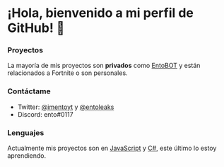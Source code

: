 # ¡Hola, bienvenido a mi perfil de GitHub! 👋

### Proyectos

La mayoría de mis proyectos son **privados** como <a href="https://twitter.com/entobot" target="_blank" rel="noreferrer">EntoBOT</a> y están relacionados a Fortnite o son personales.

### Contáctame

- Twitter: <a href="https://twitter.com/imentoyt" target="_blank" rel="noreferrer">@imentoyt</a> y <a href="https://twitter.com/entoleaks" target="_blank" rel="noreferrer">@entoleaks</a>
- Discord: ento#0117

### Lenguajes

Actualmente mis proyectos son en <a href="https://es.wikipedia.org/wiki/JavaScript" target="_blank" rel="noreferrer">JavaScript</a> y <a href="https://es.wikipedia.org/wiki/C_Sharp" target="_blank" rel="noreferrer">C#</a>, este último lo estoy aprendiendo.


<!--
**imentoyt/imentoyt** is a ✨ _special_ ✨ repository because its `README.md` (this file) appears on your GitHub profile.

Here are some ideas to get you started:

- 🔭 I’m currently working on ...
- 🌱 I’m currently learning ...
- 👯 I’m looking to collaborate on ...
- 🤔 I’m looking for help with ...
- 💬 Ask me about ...
- 📫 How to reach me: ...
- 😄 Pronouns: ...
- ⚡ Fun fact: ...
-->
